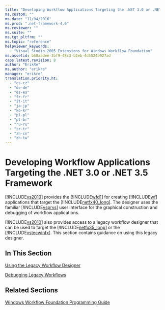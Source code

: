 ```yaml
---
title: "Developing Workflow Applications Targeting the .NET 3.0 or .NET 3.5 Framework | Microsoft Docs"
ms.custom: ""
ms.date: "11/04/2016"
ms.prod: ".net-framework-4.6"
ms.reviewer: ""
ms.suite: ""
ms.tgt_pltfrm: ""
ms.topic: "reference"
helpviewer_keywords: 
  - "Visual Studio 2005 Extensions for Windows Workflow Foundation"
ms.assetid: b60aadee-3bf9-48c3-b2eb-4d5524e927ad
caps.latest.revision: 8
author: "ErikRe"
ms.author: "erikre"
manager: "erikre"
translation.priority.ht: 
  - "cs-cz"
  - "de-de"
  - "es-es"
  - "fr-fr"
  - "it-it"
  - "ja-jp"
  - "ko-kr"
  - "pl-pl"
  - "pt-br"
  - "ru-ru"
  - "tr-tr"
  - "zh-cn"
  - "zh-tw"
---
```

# Developing Workflow Applications Targeting the .NET 3.0 or .NET 3.5 Framework
[!INCLUDE[vs2010](../misc/includes/vs2010_md.md)] provides the [!INCLUDE[wfd1](../workflow-designer/includes/wfd1_md.md)] for creating [!INCLUDE[wf](../workflow-designer/includes/wf_md.md)] applications that target the [!INCLUDE[netfx40_long](../workflow-designer/includes/netfx40_long_md.md)]. The designer uses the familiar [!INCLUDE[vsprvs](../code-quality/includes/vsprvs_md.md)] user interface for the graphical construction and debugging of workflow applications.  
  
 [!INCLUDE[vs2010](../misc/includes/vs2010_md.md)] also provides access to a legacy workflow designer that can be used to target the [!INCLUDE[netfx35_long](../workflow-designer/includes/netfx35_long_md.md)] or the [!INCLUDE[vstecwinfx](../workflow-designer/includes/vstecwinfx_md.md)]. This section contains guidance on using this legacy designer.  
  
## In This Section  
 [Using the Legacy Workflow Designer](../workflow-designer/using-the-legacy-workflow-designer.md)  
  
 [Debugging Legacy Workflows](../workflow-designer/debugging-legacy-workflows.md)  
  
## Related Sections  
 [Windows Workflow Foundation Programming Guide](http://go.microsoft.com/fwlink?LinkID=65012)